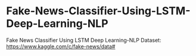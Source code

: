 # Fake-News-Classifier-Using-LSTM-Deep-Learning-NLP
Fake News Classifier Using LSTM Deep Learning-NLP
Dataset: https://www.kaggle.com/c/fake-news/data#
